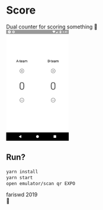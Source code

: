 # Score
Dual counter for scoring something 🤣  
<img src="https://raw.githubusercontent.com/fariswd/score/master/ss.png" height="300">

## Run?
```
yarn install
yarn start
open emulator/scan qr EXPO
```

fariswd 2019  
:rocket: